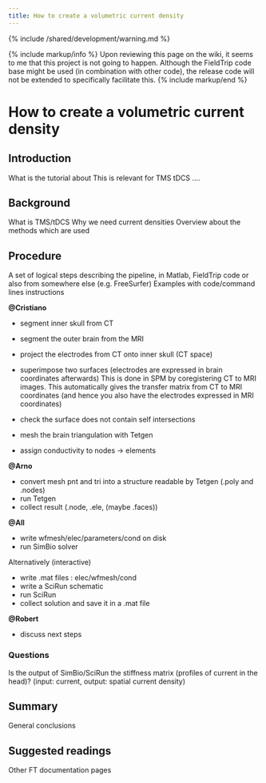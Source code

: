 ```yaml
---
title: How to create a volumetric current density
---
```


{% include /shared/development/warning.md %}

{% include markup/info %}
Upon reviewing this page on the wiki, it seems to me that this project is not going to happen. Although the FieldTrip code base might be used (in combination with other code), the release code will not be extended to specifically facilitate this.
{% include markup/end %}

# How to create a volumetric current density

## Introduction

What is the tutorial about
This is relevant for TMS tDCS ....

## Background

What is TMS/tDCS
Why we need current densities
Overview about the methods which are used

## Procedure

A set of logical steps describing the pipeline, in Matlab, FieldTrip code or also from somewhere else (e.g. FreeSurfer)
Examples with code/command lines instructions

**@Cristiano**
- segment inner skull from CT
- segment the outer brain from the MRI
- project the electrodes from CT onto inner skull (CT space)
- superimpose two surfaces (electrodes are expressed in brain coordinates afterwards)
This is done in SPM by coregistering CT to MRI images.
This automatically gives the transfer matrix from CT to MRI coordinates (and hence you also have the electrodes expressed in MRI coordinates)

- check the surface does not contain self intersections
- mesh the brain triangulation with Tetgen
- assign conductivity to nodes -> elements

**@Arno**
- convert mesh pnt and tri into a structure readable by Tetgen (.poly and .nodes)
- run Tetgen
- collect result (.node, .ele, (maybe .faces))

**@All**
- write wfmesh/elec/parameters/cond on disk
- run SimBio solver

Alternatively (interactive)
- write .mat files : elec/wfmesh/cond
- write a SciRun schematic
- run SciRun
- collect solution and save it in a .mat file

**@Robert**
- discuss next steps

### Questions

Is the output of SimBio/SciRun the stiffness matrix (profiles of current in the head)?
(input: current, output: spatial current density)

## Summary

General conclusions

## Suggested readings

Other FT documentation pages
